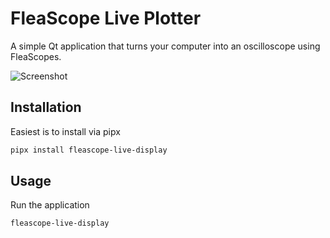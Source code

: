 # FleaScope Live Plotter

A simple Qt application that turns your computer into an oscilloscope using FleaScopes.

![Screenshot](./screenshot.png)

## Installation

Easiest is to install via pipx

```bash
pipx install fleascope-live-display
```

## Usage

Run the application

```bash
fleascope-live-display
```